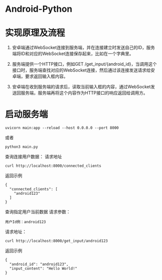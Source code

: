 # Android-Python
# 实现原理及流程
1. 安卓端通过WebSocket连接到服务端，并在连接建立时发送自己的ID，服务端将ID和对应的WebSocket连接保存起来，比如在一个字典里。

2. 服务端提供一个HTTP接口，例如GET /get_input/{android_id}，当调用这个接口时，服务端查找对应的WebSocket连接，然后通过该连接发送请求给安卓端，要求返回输入框内容。

3. 安卓端在收到服务端的请求后，读取当前输入框的内容，通过WebSocket发送回服务端，服务端再将这个内容作为HTTP接口的响应返回给调用方。

# 启动服务端
```
uvicorn main:app --reload --host 0.0.0.0 --port 8000
```
或者
```
python3 main.py
```
查询连接用户数据：
请求地址
```
curl http://localhost:8000/connected_clients
```
返回示例
```
{
  "connected_clients": [
    "android123"
  ]
}
```
查询指定用户当前数据
请求参数：
```
用户Id例：android123
```
请求地址：
```
curl http://localhost:8000/get_input/android123
```
返回示例
```
{
  "android_id": "android123",
  "input_content": "Hello World!"
}
```
